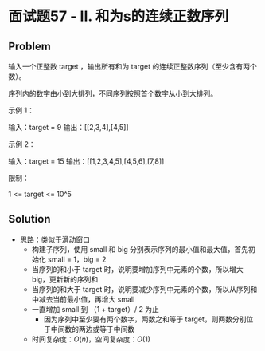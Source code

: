 # 面试题57 - II. 和为s的连续正数序列

## Problem

输入一个正整数 target ，输出所有和为 target 的连续正整数序列（至少含有两个数）。

序列内的数字由小到大排列，不同序列按照首个数字从小到大排列。



示例 1：

输入：target = 9
输出：[[2,3,4],[4,5]]

示例 2：

输入：target = 15
输出：[[1,2,3,4,5],[4,5,6],[7,8]]


限制：

1 <= target <= 10^5

## Solution

- 思路：类似于滑动窗口
  - 构建子序列，使用 small 和 big 分别表示序列的最小值和最大值，首先初始化 small = 1，big = 2
  - 当序列的和小于 target 时，说明要增加序列中元素的个数，所以增大 big，更新新的序列和
  - 当序列的和大于 target 时，说明要减少序列中元素的个数，所以从序列和中减去当前最小值，再增大 small
  - 一直增加 small 到 （1 + target）/ 2 为止
    - 因为序列中至少要有两个数字，两数之和等于 target，则两数分别位于中间数的两边或等于中间数
  - 时间复杂度：$O(n)$，空间复杂度：$O(1)$

